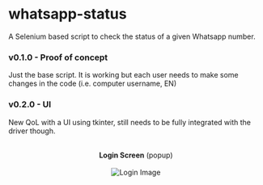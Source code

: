 # whatsapp-status
A Selenium based script to check the status of a given Whatsapp number.

### v0.1.0 - Proof of concept 
Just the base script.
It is working but each user needs to make some changes in the code (i.e. computer username, EN)

### v0.2.0 - UI
New QoL with a UI using tkinter, still needs to be fully integrated with the driver though.


<p align="center">
  <br>
  <b>Login Screen</b> (popup)
  <br><br>
  <img src="https://gcdnb.pbrd.co/images/NeGZr7WzLtZT.png" alt="Login Image" title="Login Screen">
</p>

